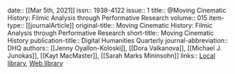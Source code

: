 date:: [[Mar 5th, 2021]]
issn:: 1938-4122
issue:: 1
title:: @Moving Cinematic History: Filmic Analysis through Performative Research
volume:: 015
item-type:: [[journalArticle]]
original-title:: Moving Cinematic History: Filmic Analysis through Performative Research
short-title:: Moving Cinematic History
publication-title:: Digital Humanities Quarterly
journal-abbreviation:: DHQ
authors:: [[Jenny Oyallon-Koloski]], [[Dora Valkanova]], [[Michael J. Junokas]], [[Kayt MacMaster]], [[Sarah Marks Mininsohn]]
links:: [Local library](zotero://select/groups/2386895/items/QSZYVA27), [Web library](https://www.zotero.org/groups/2386895/items/QSZYVA27)
